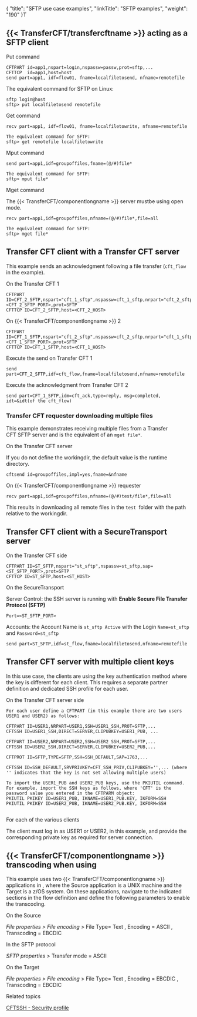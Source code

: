 {
    "title": "SFTP use case examples",
    "linkTitle": "SFTP examples",
    "weight": "190"
}T

## {{< TransferCFT/transfercftname  >}} acting as a SFTP client

Put command



    CFTPART id=app1,nspart=login,nspassw=passw,prot=sftp,...
    CFTTCP  id=app1,host=host
    send part=app1, idf=flow01, fname=localfiletosend, nfname=remotefile

The equivalent command for SFTP on Linux:



    sftp login@host
    sftp> put localfiletosend remotefile

Get command



    recv part=app1, idf=flow01, fname=localfiletowrite, nfname=remotefile
     
    The equivalent command for SFTP:
    sftp> get remotefile localfiletowrite

Mput command



    send part=app1,idf=groupoffiles,fname=(@/#)file*
     
    The equivalent command for SFTP:
    sftp> mput file*

Mget command

The {{< TransferCFT/componentlongname  >}} server mustbe using open mode.



    recv part=app1,idf=groupoffiles,nfname=(@/#)file*,file=all 
     
    The equivalent command for SFTP:
    sftp> mget file*

## Transfer CFT client with a Transfer CFT server

This example sends an acknowledgment following a file transfer (`cft_flow` in the example).

On the Transfer CFT 1



    CFTPART ID=CFT_2_SFTP,nspart="cft_1_sftp",nspassw=cft_1_sftp,nrpart="cft_2_sftp",nrpassw=cft_2_sftp,sap=<CFT_2_SFTP_PORT>,prot=SFTP
    CFTTCP ID=CFT_2_SFTP,host=<CFT_2_HOST>

On {{< TransferCFT/componentlongname  >}} 2



    CFTPART ID=CFT_1_SFTP,nspart="cft_2_sftp",nspassw=cft_2_sftp,nrpart="cft_1_sftp",nrpassw=cft_1_sftp,sap=<CFT_1_SFTP_PORT>,prot=SFTP
    CFTTCP ID=CFT_1_SFTP,host=<CFT_1_HOST>

Execute the send on Transfer CFT 1


    send part=CFT_2_SFTP,idf=cft_flow,fname=localfiletosend,nfname=remotefile

Execute the acknowledgment from Transfer CFT 2


    send part=CFT_1_SFTP,idm=cft_ack,type=reply, msg=completed, idt=&idt(of the cft_flow)

### Transfer CFT requester downloading multiple files

This example demonstrates receiving multiple files from a Transfer CFT SFTP server and is the equivalent of an `mget file*`.

On the Transfer CFT server

If you do not define the workingdir, the default value is the runtime directory.



    cftsend id=groupoffiles,impl=yes,fname=&nfname

On {{< TransferCFT/componentlongname  >}} requester



    recv part=app1,idf=groupoffiles,nfname=(@/#)test/file*,file=all

This results in downloading all remote files in the `test `folder with the path relative to the workingdir.

## Transfer CFT client with a SecureTransport server

On the Transfer CFT side



    CFTPART ID=ST_SFTP,nspart="st_sftp",nspassw=st_sftp,sap=<ST_SFTP_PORT>,prot=SFTP
    CFTTCP ID=ST_SFTP,host=<ST_HOST>

On the SecureTransport

Server Control: the SSH server is running with **Enable Secure File Transfer Protocol (SFTP)**



    Port=<ST_SFTP_PORT>

Accounts: the Account Name is `st_sftp Active` with the Login `Name=st_sftp` and `Password=st_sftp`



    send part=ST_SFTP,idf=st_flow,fname=localfiletosend,nfname=remotefile

## Transfer CFT server with multiple client keys

In this use case, the clients are using the key authentication method where the key is different for each client. This requires a separate partner definition and dedicated SSH profile for each user.

On the Transfer CFT server side



    For each user define a CFTPART (in this example there are two users USER1 and USER2) as follows:
     
    CFTPART ID=USER1,NRPART=USER1,SSH=USER1_SSH,PROT=SFTP,...
    CFTSSH ID=USER1_SSH,DIRECT=SERVER,CLIPUBKEY=USER1_PUB, ...
     
    CFTPART ID=USER2,NRPART=USER2,SSH=USER2_SSH,PROT=SFTP,...
    CFTSSH ID=USER2_SSH,DIRECT=SERVER,CLIPUBKEY=USER2_PUB,...
     
    CFTPROT ID=SFTP,TYPE=SFTP,SSH=SSH_DEFAULT,SAP=1763,...
     
    CFTSSH ID=SSH_DEFAULT,SRVPRIVKEY=CFT_SSH_PRIV,CLIPUBKEY='',... (where '' indicates that the key is not set allowing multiple users)
     
    To import the USER1_PUB and USER2_PUB keys, use the PKIUTIL command. For example, import the SSH keys as follows, where 'CFT' is the password value you entered in the CFTPARM object:
    PKIUTIL PKIKEY ID=USER1_PUB, IKNAME=USER1_PUB.KEY, IKFORM=SSH
    PKIUTIL PKIKEY ID=USER2_PUB, IKNAME=USER2_PUB.KEY, IKFORM=SSH
     

For each of the various clients

The client must log in as USER1 or USER2, in this example, and provide the corresponding private key as required for server connection.

## {{< TransferCFT/componentlongname  >}} transcoding when using

This example uses two {{< TransferCFT/componentlongname  >}} applications in , where the Source application is a UNIX machine and the Target is a z/OS system. On these applications, navigate to the indicated sections in the flow definition and define the following parameters to enable the transcoding.

On the Source

*File properties &gt; File encoding* &gt; File Type= Text , Encoding = ASCII , Transcoding = EBCDIC

In the SFTP protocol

*SFTP properties &gt;* Transfer mode = ASCII

On the Target

*File properties &gt; File encoding* &gt; File Type= Text , Encoding = EBCDIC , Transcoding = EBCDIC

Related topics

[CFTSSH - Security profile](../../../c_intro_userinterfaces/web_copilot_ui/cftssl/cftssh)

